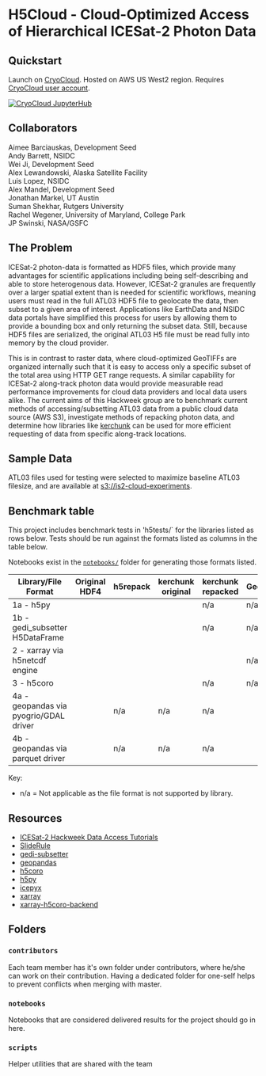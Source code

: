 # H5Cloud - Cloud-Optimized Access of Hierarchical ICESat-2 Photon Data

## Quickstart
Launch on [CryoCloud](https://cryointhecloud.com). Hosted on AWS US West2 region.
Requires [CryoCloud user account](https://book.cryointhecloud.com/content/Getting_Started.html).

[![CryoCloud JupyterHub](https://img.shields.io/badge/launch-CryoCloud-lightblue?logo=jupyter)](https://hub.cryointhecloud.com/hub/user-redirect/git-pull?repo=https%3A%2F%2Fgithub.com%2FICESAT-2HackWeek%2Fh5cloud&urlpath=lab%2Ftree%2Fh5cloud%2Fnotebooks%2Fformat-preprocessing-times.ipynb&branch=main)

## Collaborators
Aimee Barciauskas, Development Seed <br>
Andy Barrett, NSIDC <br>
Wei Ji, Development Seed <br>
Alex Lewandowski, Alaska Satellite Facility <br>
Luis Lopez, NSIDC <br>
Alex Mandel, Development Seed <br>
Jonathan Markel, UT Austin <br>
Suman Shekhar, Rutgers University <br>
Rachel Wegener, University of Maryland, College Park <br>
JP Swinski, NASA/GSFC <br>

## The Problem
ICESat-2 photon-data is formatted as HDF5 files, which provide many advantages for scientific applications including being self-describing and able to store heterogenous data.
However, ICESat-2 granules are frequently over a larger spatial extent than is needed for scientific workflows, meaning users must read in the full ATL03 HDF5 file to geolocate the data, then subset to a given area of interest. Applications like EarthData and NSIDC data portals have simplified this process for users by allowing them to provide a bounding box and only returning the subset data. Still, because HDF5 files are serialized, the original ATL03 H5 file must be read fully into memory by the cloud provider.

This is in contrast to raster data, where cloud-optimized GeoTIFFs are organized internally such that it is easy to access only a specific subset of the total area using HTTP GET range requests. A similar capability for ICESat-2 along-track photon data would provide measurable read performance improvements for cloud data providers and local data users alike. The current aims of this Hackweek group are to benchmark current methods of accessing/subsetting ATL03 data from a public cloud data source (AWS S3), investigate methods of repacking photon data, and determine how libraries like [kerchunk](https://fsspec.github.io/kerchunk/) can be used for more efficient requesting of data from specific along-track locations.

## Sample Data
ATL03 files used for testing were selected to maximize baseline ATL03 filesize, and are available at [s3://is2-cloud-experiments](s3://is2-cloud-experiments).

## Benchmark table

This project includes benchmark tests in 'h5tests/` for the libraries listed as rows below. Tests should be run against the formats listed as columns in the table below.

Notebooks exist in the [`notebooks/`](./notebooks/) folder for generating those formats listed.

| **Library/File Format**                | **Original HDF4** | **h5repack** | **kerchunk original** | **kerchunk repacked** | **GeoParquet** | **Flatgeobuf** |
| -------------------------------------- | ----------------- | ------------ | --------------------- | --------------------- | -------------- | -------------- |
| 1a - h5py                              |                   |              |                       | n/a                   | n/a            | n/a            |
| 1b - gedi\_subsetter H5DataFrame       |                   |              |                       | n/a                   | n/a            | n/a            |
| 2 - xarray via h5netcdf engine         |                   |              |                       |                       | n/a            | n/a            |
| 3 - h5coro                             |                   |              |                       | n/a                   | n/a            | n/a            |
| 4a - geopandas via pyogrio/GDAL driver |                   | n/a          | n/a                   | n/a                   |                |                |
| 4b - geopandas via parquet driver      |                   | n/a          | n/a                   | n/a                   |                | n/a            |

Key:
- n/a = Not applicable as the file format is not supported by library.

## Resources
- [ICESat-2 Hackweek Data Access Tutorials](https://icesat-2-2023.hackweek.io/tutorials/data-access-and-format/index.html)
- [SlideRule](https://github.com/ICESat2-SlideRule)
- [gedi-subsetter](https://github.com/MAAP-Project/gedi-subsetter)
- [geopandas](https://geopandas.org/en/v0.13.2/index.html)
- [h5coro](https://github.com/ICESat2-SlideRule/h5coro)
- [h5py](https://docs.h5py.org/en/stable/index.html)
- [icepyx](https://icepyx.readthedocs.io/en/latest/index.html)
- [xarray](https://docs.xarray.dev/en/v2023.06.0)
- [xarray-h5coro-backend](https://github.com/ICESAT-2HackWeek/xarray)

## Folders

### `contributors`
Each team member has it's own folder under contributors, where he/she can
work on their contribution. Having a dedicated folder for one-self helps to
prevent conflicts when merging with master.

### `notebooks`
Notebooks that are considered delivered results for the project should go in
here.

### `scripts`
Helper utilities that are shared with the team
